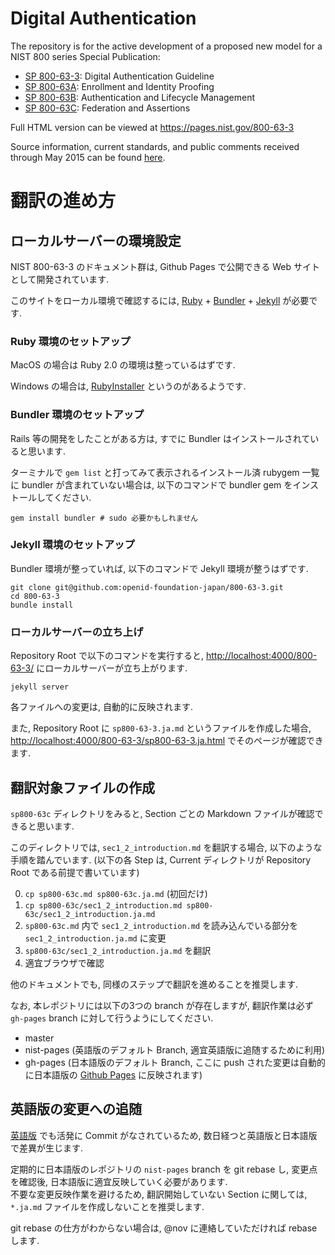 
# Digital Authentication

The repository is for the active development of a proposed new model for a NIST 800 series Special Publication:

* [SP 800-63-3](sp800-63-3/cover.md): Digital Authentication Guideline
* [SP 800-63A](sp800-63a/cover.md): Enrollment and Identity Proofing
* [SP 800-63B](sp800-63b/cover.md): Authentication and Lifecycle Management
* [SP 800-63C](sp800-63c/cover.md): Federation and Assertions

Full HTML version can be viewed at https://pages.nist.gov/800-63-3

Source information, current standards, and public comments received through May 2015 can be found [here](http://csrc.nist.gov/groups/ST/eauthentication/sp800-63-2_call-comments.html).

# 翻訳の進め方

## ローカルサーバーの環境設定

NIST 800-63-3 のドキュメント群は, Github Pages で公開できる Web サイトとして開発されています.

このサイトをローカル環境で確認するには, [Ruby](https://www.ruby-lang.org/) + [Bundler](http://bundler.io) + [Jekyll](http://jekyllrb.com) が必要です.


### Ruby 環境のセットアップ

MacOS の場合は Ruby 2.0 の環境は整っているはずです.

Windows の場合は, [RubyInstaller](http://rubyinstaller.org) というのがあるようです.

### Bundler 環境のセットアップ

Rails 等の開発をしたことがある方は, すでに Bundler はインストールされていると思います.

ターミナルで `gem list` と打ってみて表示されるインストール済 rubygem 一覧に bundler が含まれていない場合は, 以下のコマンドで bundler gem をインストールしてください.

```
gem install bundler # sudo 必要かもしれません
```

### Jekyll 環境のセットアップ

Bundler 環境が整っていれば, 以下のコマンドで Jekyll 環境が整うはずです.

```
git clone git@github.com:openid-foundation-japan/800-63-3.git
cd 800-63-3
bundle install
```

### ローカルサーバーの立ち上げ

Repository Root で以下のコマンドを実行すると, [http://localhost:4000/800-63-3/](http://localhost:4000/800-63-3/) にローカルサーバーが立ち上がります.

```
jekyll server
```

各ファイルへの変更は, 自動的に反映されます.

また, Repository Root に `sp800-63-3.ja.md` というファイルを作成した場合, [http://localhost:4000/800-63-3/sp800-63-3.ja.html](http://localhost:4000/800-63-3/sp800-63-3.ja.html) でそのページが確認できます.

## 翻訳対象ファイルの作成

`sp800-63c` ディレクトリをみると, Section ごとの Markdown ファイルが確認できると思います.

このディレクトリでは, `sec1_2_introduction.md` を翻訳する場合, 以下のような手順を踏んでいます. (以下の各 Step は, Current ディレクトリが Repository Root である前提で書いています)

0. `cp sp800-63c.md sp800-63c.ja.md` (初回だけ)
1. `cp sp800-63c/sec1_2_introduction.md sp800-63c/sec1_2_introduction.ja.md`
2. `sp800-63c.md` 内で `sec1_2_introduction.md` を読み込んでいる部分を `sec1_2_introduction.ja.md` に変更
3. `sp800-63c/sec1_2_introduction.ja.md` を翻訳
4. 適宜ブラウザで確認

他のドキュメントでも, 同様のステップで翻訳を進めることを推奨します.

なお, 本レポジトリには以下の3つの branch が存在しますが, 翻訳作業は必ず `gh-pages` branch に対して行うようにしてください.

* master
* nist-pages (英語版のデフォルト Branch, 適宜英語版に追随するために利用)
* gh-pages (日本語版のデフォルト Branch, ここに push された変更は自動的に日本語版の [Github Pages](https://openid-foundation-japan.github.io/800-63-3/) に反映されます)

## 英語版の変更への追随

[英語版](https://github.com/usnistgov/800-63-3) でも活発に Commit がなされているため, 数日経つと英語版と日本語版で差異が生じます.

定期的に日本語版のレポジトリの `nist-pages` branch を git rebase し, 変更点を確認後, 日本語版に適宜反映していく必要があります.  
不要な変更反映作業を避けるため, 翻訳開始していない Section に関しては, `*.ja.md` ファイルを作成しないことを推奨します.

git rebase の仕方がわからない場合は, @nov に連絡していただければ rebase します.  
